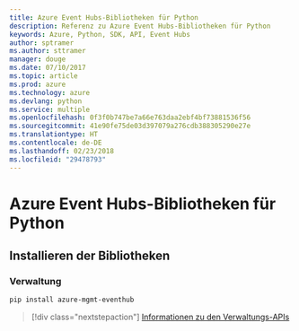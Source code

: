 ```yaml
---
title: Azure Event Hubs-Bibliotheken für Python
description: Referenz zu Azure Event Hubs-Bibliotheken für Python
keywords: Azure, Python, SDK, API, Event Hubs
author: sptramer
ms.author: sttramer
manager: douge
ms.date: 07/10/2017
ms.topic: article
ms.prod: azure
ms.technology: azure
ms.devlang: python
ms.service: multiple
ms.openlocfilehash: 0f3f0b747be7a66e763daa2ebf4bf73881536f56
ms.sourcegitcommit: 41e90fe75de03d397079a276cdb388305290e27e
ms.translationtype: HT
ms.contentlocale: de-DE
ms.lasthandoff: 02/23/2018
ms.locfileid: "29478793"
---
```

# <a name="azure-event-hubs-libraries-for-python"></a>Azure Event Hubs-Bibliotheken für Python

## <a name="install-the-libraries"></a>Installieren der Bibliotheken


### <a name="management"></a>Verwaltung

```bash
pip install azure-mgmt-eventhub
```
> [!div class="nextstepaction"]
> [Informationen zu den Verwaltungs-APIs](/python/api/overview/azure/eventhub/management)